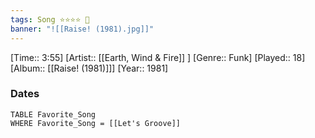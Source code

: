 ```yaml
---
tags: Song ⭐⭐⭐⭐ 💛
banner: "![[Raise! (1981).jpg]]"
---
```

[Time:: 3:55]
[Artist:: [[Earth, Wind & Fire]] ]
[Genre:: Funk]
[Played:: 18]
[Album:: [[Raise! (1981)]]]
[Year:: 1981]
### Dates
````dataview
TABLE Favorite_Song
WHERE Favorite_Song = [[Let's Groove]]
````